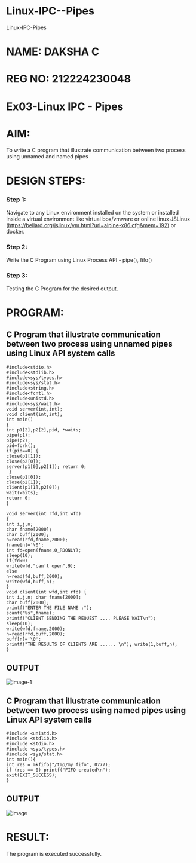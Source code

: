 # Linux-IPC--Pipes
Linux-IPC-Pipes

# NAME: DAKSHA C
# REG NO: 212224230048

# Ex03-Linux IPC - Pipes

# AIM:
To write a C program that illustrate communication between two process using unnamed and named pipes

# DESIGN STEPS:

### Step 1:

Navigate to any Linux environment installed on the system or installed inside a virtual environment like virtual box/vmware or online linux JSLinux (https://bellard.org/jslinux/vm.html?url=alpine-x86.cfg&mem=192) or docker.

### Step 2:

Write the C Program using Linux Process API - pipe(), fifo()

### Step 3:

Testing the C Program for the desired output. 

# PROGRAM:

## C Program that illustrate communication between two process using unnamed pipes using Linux API system calls

    #include<stdio.h>
    #include<stdlib.h>
    #include<sys/types.h> 
    #include<sys/stat.h> 
    #include<string.h> 
    #include<fcntl.h> 
    #include<unistd.h>
    #include<sys/wait.h>
    void server(int,int); 
    void client(int,int); 
    int main() 
    { 
    int p1[2],p2[2],pid, *waits; 
    pipe(p1); 
    pipe(p2); 
    pid=fork(); 
    if(pid==0) { 
    close(p1[1]); 
    close(p2[0]); 
    server(p1[0],p2[1]); return 0;
     } 
    close(p1[0]); 
    close(p2[1]); 
    client(p1[1],p2[0]); 
    wait(waits); 
    return 0; 
    } 
    
    void server(int rfd,int wfd) 
    { 
    int i,j,n; 
    char fname[2000]; 
    char buff[2000];
    n=read(rfd,fname,2000);
    fname[n]='\0';
    int fd=open(fname,O_RDONLY);
    sleep(10); 
    if(fd<0) 
    write(wfd,"can't open",9); 
    else 
    n=read(fd,buff,2000); 
    write(wfd,buff,n); 
    }
    void client(int wfd,int rfd) {
    int i,j,n; char fname[2000];
    char buff[2000];
    printf("ENTER THE FILE NAME :");
    scanf("%s",fname);
    printf("CLIENT SENDING THE REQUEST .... PLEASE WAIT\n");
    sleep(10);
    write(wfd,fname,2000);
    n=read(rfd,buff,2000);
    buff[n]='\0';
    printf("THE RESULTS OF CLIENTS ARE ...... \n"); write(1,buff,n);
    }



## OUTPUT

![image-1](https://github.com/user-attachments/assets/c6fe78eb-2af1-4120-9b8a-34faa2ec22ae)

## C Program that illustrate communication between two process using named pipes using Linux API system calls


    #include <unistd.h>
    #include <stdlib.h>
    #include <stdio.h>
    #include <sys/types.h>
    #include <sys/stat.h>
    int main(){
    int res = mkfifo("/tmp/my_fifo", 0777);
    if (res == 0) printf("FIFO created\n");
    exit(EXIT_SUCCESS);
    }


## OUTPUT

![image](https://github.com/user-attachments/assets/6394036c-64f5-47b5-b2db-94a46708ce23)

# RESULT:
The program is executed successfully.

